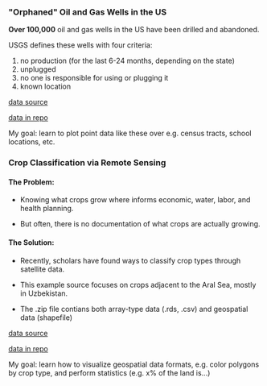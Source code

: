 ### "Orphaned" Oil and Gas Wells in the US

**Over 100,000** oil and gas wells in the US have been drilled and abandoned.

USGS defines these wells with four criteria:

1. no production (for the last 6-24 months, depending on the state)
2. unplugged
3. no one is responsible for using or plugging it
4. known location

[data source](https://www.sciencebase.gov/catalog/item/62ebd67bd34eacf539724c56)

[data in repo](https://github.com/aron-walker/up221-aron/data/US_orphaned_wells.csv)

My goal: learn to plot point data like these over e.g. census tracts, school locations, etc.

### Crop Classification via Remote Sensing

#### The Problem: 

* Knowing what crops grow where informs economic, water, labor, and health planning.

* But often, there is no documentation of what crops are actually growing.

#### The Solution:

* Recently, scholars have found ways to classify crop types through satellite data.

* This example source focuses on crops adjacent to the Aral Sea, mostly in Uzbekistan.

* The .zip file contians both array-type data (.rds, .csv) and geospatial data (shapefile)

[data source](https://figshare.com/articles/dataset/A_Crop_Type_Dataset_for_Consistent_Land_Cover_Classification_in_Central_Asia_and_Beyond/12047478)

[data in repo](https://github.com/aron-walker/up221-aron/data/CAWa_CropType.zip)

My goal: learn how to visualize geospatial data formats, e.g. color polygons by crop type, and perform statistics (e.g. x% of the land is...)
